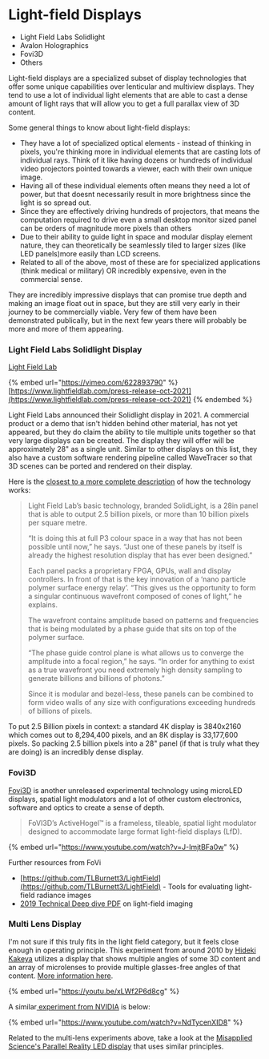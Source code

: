 # Light-field Displays

* Light Field Labs Solidlight
* Avalon Holographics
* Fovi3D
* Others

Light-field displays are a specialized subset of display technologies that offer some unique capabilities over lenticular and multiview displays. They tend to use a lot of individual light elements that are able to cast a dense amount of light rays that will allow you to get a full parallax view of 3D content.&#x20;

Some general things to know about light-field displays:

* They have a lot of specialized optical elements - instead of thinking in pixels, you're thinking more in individual elements that are casting lots of individual rays. Think of it like having dozens or hundreds of individual video projectors pointed towards a viewer, each with their own unique image.
* Having all of these individual elements often means they need a lot of power, but that doesnt necessarily result in more brightness since the light is so spread out.&#x20;
* Since they are effectively driving hundreds of projectors, that means the computation required to drive even a small desktop monitor sized panel can be orders of magnitude more pixels than others
* Due to their ability to guide light in space and modular display element nature, they can theoretically be seamlessly tiled to larger sizes (like LED panels)more easily than LCD screens.
* Related to all of the above, most of these are for specialized applications (think medical or military) OR incredibly expensive, even in the commercial sense.

They are incredibly impressive displays that can promise true depth and making an image float out in space, but they are still very early in their journey to be commercially viable. Very few of them have been demonstrated publically, but in the next few years there will probably be more and more of them appearing.

### Light Field Labs Solidlight Display

[Light Field Lab](https://lightfieldlab.com)

{% embed url="https://vimeo.com/622893790" %}
[https://www.lightfieldlab.com/press-release-oct-2021](https://www.lightfieldlab.com/press-release-oct-2021)
{% endembed %}

Light Field Labs announced their Solidlight display in 2021. A commercial product or a demo that isn't hidden behind other material, has not yet appeared, but they do claim the ability to tile multiple units together so that very large displays can be created. The display they will offer will be approximately 28" as a single unit. Similar to other displays on this list, they also have a custom software rendering pipeline called WaveTracer so that 3D scenes can be ported and rendered on their display.

Here is the [closest to a more complete description](https://www.ibc.org/features/the-holodeck-emerges-into-the-light/8357.article) of how the technology works:

> Light Field Lab’s basic technology, branded SolidLight, is a 28in panel that is able to output 2.5 billion pixels, or more than 10 billion pixels per square metre. &#x20;
>
> “It is doing this at full P3 colour space in a way that has not been possible until now,” he says. “Just one of these panels by itself is already the highest resolution display that has ever been designed.”&#x20;
>
> Each panel packs a proprietary FPGA, GPUs, wall and display controllers. In front of that is the key innovation of a ‘nano particle polymer surface energy relay’. “This gives us the opportunity to form a singular continuous wavefront composed of cones of light,” he explains. &#x20;
>
> The wavefront contains amplitude based on patterns and frequencies that is being modulated by a phase guide that sits on top of the polymer surface. &#x20;
>
> “The phase guide control plane is what allows us to converge the amplitude into a focal region,” he says. “In order for anything to exist as a true wavefront you need extremely high density sampling to generate billions and billions of photons.”&#x20;
>
> Since it is modular and bezel-less, these panels can be combined to form video walls of any size with configurations exceeding hundreds of billions of pixels.&#x20;

To put 2.5 Billion pixels in context: a standard 4K display is 3840x2160 which comes out to 8,294,400 pixels, and an 8K display is 33,177,600 pixels. So packing 2.5 billion pixels into a 28" panel (if that is truly what they are doing) is an incredibly dense display.



### Fovi3D

[Fovi3D](https://www.fovi3d.com/activehogel) is another unreleased experimental technology using microLED displays, spatial light modulators and a lot of other custom electronics, software and optics to create a sense of depth.

> FoVI3D’s ActiveHogel™ is a frameless, tileable, spatial light modulator designed to accommodate large format light-field displays (LfD).

{% embed url="https://www.youtube.com/watch?v=J-ImjtBFa0w" %}

Further resources from FoVi

* [https://github.com/TLBurnett3/LightField](https://github.com/TLBurnett3/LightField) - Tools for evaluating light-field radiance images
* [2019 Technical Deep dive PDF](https://www.arch.tamu.edu/app/uploads/2021/10/FoVI3D\_DeepDrive.pdf) on light-field imaging

### Multi Lens Display

I'm not sure if this truly fits in the light field category, but it feels close enough in operating principle. This experiment from around 2010 by [Hideki Kakeya](https://opg.optica.org/oe/fulltext.cfm?uri=oe-20-23-25902\&id=244861) utilizes a display that shows multiple angles of some 3D content and an array of microlenses to provide multiple glasses-free angles of that content. [More information here](https://scholar.google.co.jp/citations?user=o8t3EQgAAAAJ\&hl=en).

{% embed url="https://youtu.be/xLWf2P6d8cg" %}

A similar[ experiment from NVIDIA](https://research.nvidia.com/publication/2017-11\_near-eye-light-field-holographic-rendering-spherical-waves-wide-field-view) is below:

{% embed url="https://www.youtube.com/watch?v=NdTycenXID8" %}

Related to the multi-lens experiments above, take a look at the [Misapplied Science's Parallel Reality LED display](../experimental-other/other-experiments.md#parallel-reality-display) that uses similar principles.


